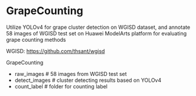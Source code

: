 # GrapeCounting
Utilize YOLOv4 for grape cluster detection on WGISD dataset, and annotate 58 images of WGISD test set on Huawei ModelArts platform for evaluating grape counting methods

WGISD: https://github.com/thsant/wgisd

GrapeCounting
- raw_images # 58 images from WGISD test set
- detect_images # cluster detecting results based on YOLOv4
- count_label # folder for counting label